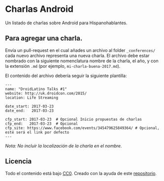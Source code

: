 Charlas Android
===========

Un listado de charlas sobre Android para Hispanohablantes.

Para agregar una charla.
-------------------

Envía un pull-request en el cual añades un archivo al folder `_conferences/`
cada nuevo archivo representa una nueva charla. El archivo debe estar nombrado con la siguiente nomenclatura
 nombre de la charla, el año, y con la extensión `.md`  (por ejemplo, `mi-charla-buena-2017.md`).

El contenido del archivo debería seguir la siguiente plantilla:

```
---
name: "DroidLatino Talks #1"
website: http://uk.droidcon.com/2015/
location: Life Streaming

date_start: 2017-03-23
date_end:   2017-03-23

cfp_start: 2017-03-23  # Opcional Inicio propuestas de charlas
cfp_end:   2017-03-23  # Opcional
cfp_site: https://www.facebook.com/events/345479625849364/ # Opcional, este será el link por defecto
---
```

*Nota: No incluir la localización de la charla en el nombre.*



Licencia
-------

Todo el contenido está bajo [CC0][1].
Creado con la ayuda de este [repositorio](https://github.com/AndroidStudyGroup/conferences).

 [1]: https://creativecommons.org/publicdomain/zero/1.0/
